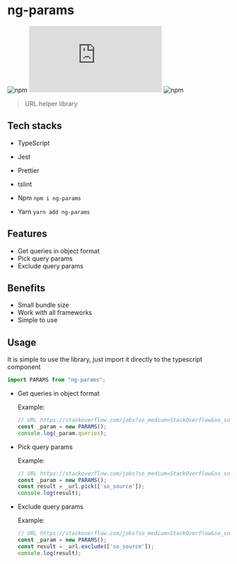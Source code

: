 # ng-params

![npm](https://img.shields.io/npm/v/ng-params) ![library size](https://img.shields.io/github/size/hoangtranson/ng-params/lib/index.js) ![npm](https://img.shields.io/npm/dw/ng-params)

> URL helper library

## Tech stacks

- TypeScript
- Jest
- Prettier
- tslint

- Npm
    `npm i ng-params`
- Yarn
    `yarn add ng-params`

## Features

- Get queries in object format
- Pick query params
- Exclude query params

## Benefits

- Small bundle size
- Work with all frameworks
- Simple to use

## Usage

It is simple to use the library, just import it directly to the typescript component

```typescript
import PARAMS from "ng-params";
```

- Get queries in object format

    Example:

    ```typescript
    // URL https://stackoverflow.com/jobs?so_medium=StackOverflow&so_source=SiteNav
    const _param = new PARAMS();
    console.log(_param.queries);
    ```

- Pick query params

    Example:

    ```typescript
    // URL https://stackoverflow.com/jobs?so_medium=StackOverflow&so_source=SiteNav
    const _param = new PARAMS();
    const result = _url.pick(['so_source']);
    console.log(result);
    ```

- Exclude query params

    Example:

    ```typescript
    // URL https://stackoverflow.com/jobs?so_medium=StackOverflow&so_source=SiteNav
    const _param = new PARAMS();
    const result = _url.exclude(['so_source']);
    console.log(result);
    ```